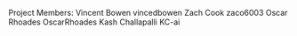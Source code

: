 Project Members:
Vincent Bowen vincedbowen
Zach Cook zaco6003
Oscar Rhoades OscarRhoades
Kash Challapalli KC-ai